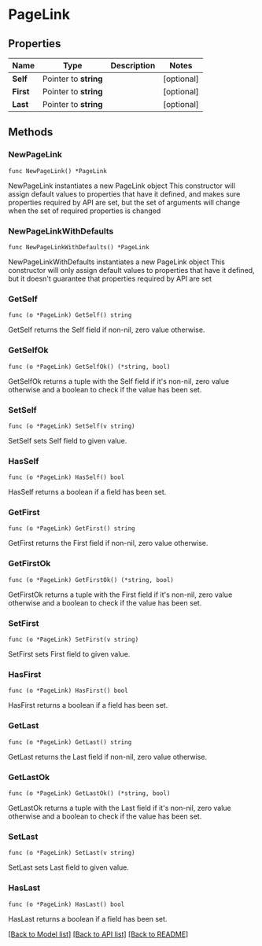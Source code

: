 # PageLink

## Properties

Name | Type | Description | Notes
------------ | ------------- | ------------- | -------------
**Self** | Pointer to **string** |  | [optional] 
**First** | Pointer to **string** |  | [optional] 
**Last** | Pointer to **string** |  | [optional] 

## Methods

### NewPageLink

`func NewPageLink() *PageLink`

NewPageLink instantiates a new PageLink object
This constructor will assign default values to properties that have it defined,
and makes sure properties required by API are set, but the set of arguments
will change when the set of required properties is changed

### NewPageLinkWithDefaults

`func NewPageLinkWithDefaults() *PageLink`

NewPageLinkWithDefaults instantiates a new PageLink object
This constructor will only assign default values to properties that have it defined,
but it doesn't guarantee that properties required by API are set

### GetSelf

`func (o *PageLink) GetSelf() string`

GetSelf returns the Self field if non-nil, zero value otherwise.

### GetSelfOk

`func (o *PageLink) GetSelfOk() (*string, bool)`

GetSelfOk returns a tuple with the Self field if it's non-nil, zero value otherwise
and a boolean to check if the value has been set.

### SetSelf

`func (o *PageLink) SetSelf(v string)`

SetSelf sets Self field to given value.

### HasSelf

`func (o *PageLink) HasSelf() bool`

HasSelf returns a boolean if a field has been set.

### GetFirst

`func (o *PageLink) GetFirst() string`

GetFirst returns the First field if non-nil, zero value otherwise.

### GetFirstOk

`func (o *PageLink) GetFirstOk() (*string, bool)`

GetFirstOk returns a tuple with the First field if it's non-nil, zero value otherwise
and a boolean to check if the value has been set.

### SetFirst

`func (o *PageLink) SetFirst(v string)`

SetFirst sets First field to given value.

### HasFirst

`func (o *PageLink) HasFirst() bool`

HasFirst returns a boolean if a field has been set.

### GetLast

`func (o *PageLink) GetLast() string`

GetLast returns the Last field if non-nil, zero value otherwise.

### GetLastOk

`func (o *PageLink) GetLastOk() (*string, bool)`

GetLastOk returns a tuple with the Last field if it's non-nil, zero value otherwise
and a boolean to check if the value has been set.

### SetLast

`func (o *PageLink) SetLast(v string)`

SetLast sets Last field to given value.

### HasLast

`func (o *PageLink) HasLast() bool`

HasLast returns a boolean if a field has been set.


[[Back to Model list]](../README.md#documentation-for-models) [[Back to API list]](../README.md#documentation-for-api-endpoints) [[Back to README]](../README.md)


